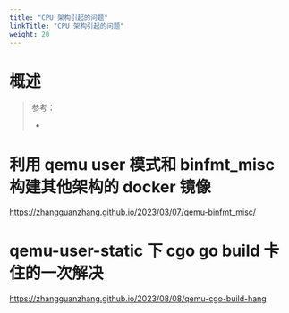 ```yaml
---
title: "CPU 架构引起的问题"
linkTitle: "CPU 架构引起的问题"
weight: 20
---
```


# 概述

> 参考：
>
> - 

# 利用 qemu user 模式和 binfmt_misc 构建其他架构的 docker 镜像

https://zhangguanzhang.github.io/2023/03/07/qemu-binfmt_misc/

# qemu-user-static 下 cgo go build 卡住的一次解决

https://zhangguanzhang.github.io/2023/08/08/qemu-cgo-build-hang